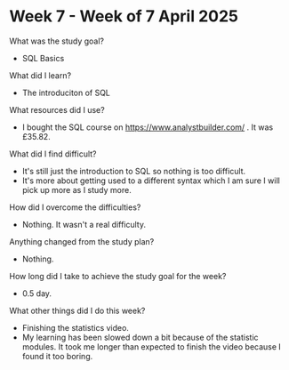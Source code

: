 # Week 7 - Week of 7 April 2025

What was the study goal?
- SQL Basics

What did I learn?
- The introduciton of SQL

What resources did I use?
- I bought the SQL course on https://www.analystbuilder.com/ . It was £35.82. 

What did I find difficult?
- It's still just the introduction to SQL so nothing is too difficult.
- It's more about getting used to a different syntax which I am sure I will pick up more as I study more. 

How did I overcome the difficulties?
- Nothing. It wasn't a real difficulty. 

Anything changed from the study plan?
- Nothing. 

How long did I take to achieve the study goal for the week?
- 0.5 day.  

What other things did I do this week?
- Finishing the statistics video.
- My learning has been slowed down a bit because of the statistic modules. It took me longer than expected to finish the video because I found it too boring. 
